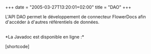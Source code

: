 +++
date = "2005-03-27T13:20:01+02:00"
title = "DAO"
+++

L'API DAO permet le développement de connecteur FlowerDocs afin d'accéder à d'autres référentiels de données. 

<br/>
*La Javadoc est disponible en ligne :* 

[shortcode]

